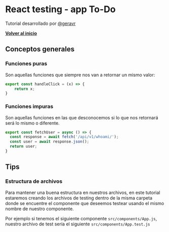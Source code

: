 # React testing - app To-Do

Tutorial desarrollado por [@geravr](https://github.com/geravr)

**[Volver al inicio](../..)**

## Conceptos generales


### Funciones puras
Son aquellas funciones que siempre nos van a retornar un mismo valor:
```javascript
export const handleClick = (x) => {
	return x;
}
```

### Funciones impuras
Son aquellas funciones en las que desconocemos si lo que nos retornará será lo mismo o diferente.
```javascript
export const fetchUser = async () => {
  const response = await fetch('/api/v1/whoami/');
  const user = await response.json();
  return user;
}
```
## Tips
### Estructura de archivos
Para mantener una buena estructura en nuestros archivos, en este tutorial estaremos creando los archivos de testing dentro de la misma carpeta donde se encuentre el componente que deseemos testear usando el mismo nombre de nuestro componente.

Por ejemplo si tenemos el siguiente componente `src/components/App.js`, nuestro archivo de test sería el siguiente `src/components/App.test.js`